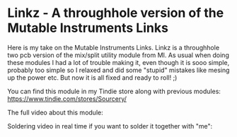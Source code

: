 # Linkz - A throughhole version of the Mutable Instruments Links

Here is my take on the Mutable Instruments Links. Linkz is a throughhole two pcb version of the mix/split utility module from MI. As usual when doing these modules I had a lot of trouble making it, even though it is sooo simple, probably too simple so I relaxed and did some "stupid" mistakes like mesing up the power etc. But now it is all fixed and ready to roll! ;)

You can find this module in my Tindie store along with previous modules: https://www.tindie.com/stores/Sourcery/

The full video about this module: 

Soldering video in real time if you want to solder it together with "me": 
